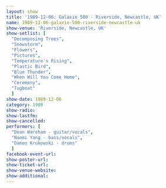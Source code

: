 ```yaml
---
layout: show
title: '1989-12-06: Galaxie 500 - Riverside, Newcastle, UK'
name: 1989-12-06-galaxie-500-riverside-newcastle-uk
show-venue: 'Riverside, Newcastle, UK'
show-setlist: [
  "Decomposing Trees",
  "Snowstorm",
  "Flowers",
  "Pictures",
  "Temperature's Rising",
  "Plastic Bird",
  "Blue Thunder",
  "When Will You Come Home",
  "Ceremony",
  "Tugboat"
  ]
show-date: 1989-12-06
category: 1989
show-radio: 
show-lastfm: 
show-cancelled: 
performers: [
  "Dean Wareham - guitar/vocals",
  "Naomi Yang - bass/vocals",
  "Damon Krukowski - drums"
  ]
facebook-event-url: 
show-poster-url: 
show-ticket-url: 
show-venue-website: 
show-additional: 
---
```


